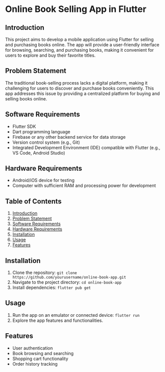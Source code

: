 # Online Book Selling App in Flutter

## Introduction
This project aims to develop a mobile application using Flutter for selling and purchasing books online. The app will provide a user-friendly interface for browsing, searching, and purchasing books, making it convenient for users to explore and buy their favorite titles.

## Problem Statement
The traditional book-selling process lacks a digital platform, making it challenging for users to discover and purchase books conveniently. This app addresses this issue by providing a centralized platform for buying and selling books online.

## Software Requirements
- Flutter SDK
- Dart programming language
- Firebase or any other backend service for data storage
- Version control system (e.g., Git)
- Integrated Development Environment (IDE) compatible with Flutter (e.g., VS Code, Android Studio)

## Hardware Requirements
- Android/iOS device for testing
- Computer with sufficient RAM and processing power for development

## Table of Contents
1. [Introduction](#introduction)
2. [Problem Statement](#problem-statement)
3. [Software Requirements](#software-requirements)
4. [Hardware Requirements](#hardware-requirements)
5. [Installation](#installation)
6. [Usage](#usage)
7. [Features](#features)

## Installation
1. Clone the repository: `git clone https://github.com/yourusername/online-book-app.git`
2. Navigate to the project directory: `cd online-book-app`
3. Install dependencies: `flutter pub get`

## Usage
1. Run the app on an emulator or connected device: `flutter run`
2. Explore the app features and functionalities.

## Features
- User authentication
- Book browsing and searching
- Shopping cart functionality
- Order history tracking

